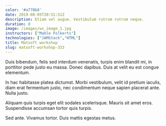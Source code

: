 ```yaml
---
color: '#a770b8'
date: 2019-08-05T20:51:51Z
description: Etiam vel augue. Vestibulum rutrum rutrum neque.
duration: 8
image: /images/ws_image_1.jpg
instructors: ["Mable Folkerts"]
technologies: ["JAMStack","HTML"]
title: Matsoft workshop
slug: matsoft-workshop-333
---
```

Duis bibendum, felis sed interdum venenatis, turpis enim blandit mi, in porttitor pede justo eu massa. Donec dapibus. Duis at velit eu est congue elementum.

In hac habitasse platea dictumst. Morbi vestibulum, velit id pretium iaculis, diam erat fermentum justo, nec condimentum neque sapien placerat ante. Nulla justo.

Aliquam quis turpis eget elit sodales scelerisque. Mauris sit amet eros. Suspendisse accumsan tortor quis turpis.

Sed ante. Vivamus tortor. Duis mattis egestas metus.
